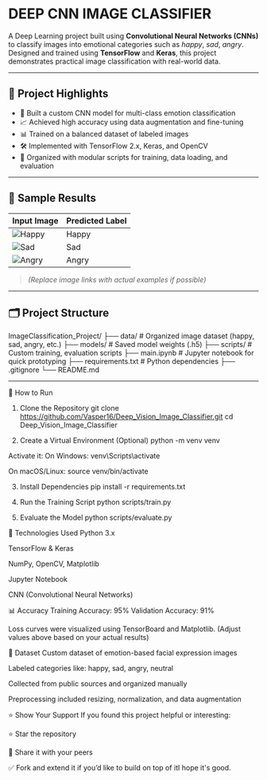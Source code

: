 #  DEEP CNN IMAGE CLASSIFIER

A Deep Learning project built using **Convolutional Neural Networks (CNNs)** to classify images into emotional categories such as *happy*, *sad*, *angry*. Designed and trained using **TensorFlow** and **Keras**, this project demonstrates practical image classification with real-world data.

---

## 📌 Project Highlights

- 🧠 Built a custom CNN model for multi-class emotion classification  
- 📈 Achieved high accuracy using data augmentation and fine-tuning  
- 📊 Trained on a balanced dataset of labeled images  
- 🛠️ Implemented with TensorFlow 2.x, Keras, and OpenCV  
- 📁 Organized with modular scripts for training, data loading, and evaluation  

---

## 🧪 Sample Results

| Input Image | Predicted Label |
|-------------|------------------|
| ![Happy](./data/happy/example1.jpg) | Happy |
| ![Sad](./data/sad/example2.jpg) | Sad |
| ![Angry](./data/angry/example3.jpg) | Angry |

> *(Replace image links with actual examples if possible)*

---

## 🗂️ Project Structure

ImageClassification_Project/
├── data/ # Organized image dataset (happy, sad, angry, etc.)
├── models/ # Saved model weights (.h5)
├── scripts/ # Custom training, evaluation scripts
├── main.ipynb # Jupyter notebook for quick prototyping
├── requirements.txt # Python dependencies
├── .gitignore
└── README.md


---

🚀 How to Run
1. Clone the Repository
git clone https://github.com/Vasper16/Deep_Vision_Image_Classifier.git
cd Deep_Vision_Image_Classifier

2. Create a Virtual Environment (Optional)
python -m venv venv

Activate it:
On Windows:
venv\Scripts\activate

On macOS/Linux:
source venv/bin/activate

3. Install Dependencies
pip install -r requirements.txt

4. Run the Training Script
python scripts/train.py

5. Evaluate the Model
python scripts/evaluate.py

🧰 Technologies Used
Python 3.x

TensorFlow & Keras

NumPy, OpenCV, Matplotlib

Jupyter Notebook

CNN (Convolutional Neural Networks)

📊 Accuracy
Training Accuracy: 95%
Validation Accuracy: 91%

Loss curves were visualized using TensorBoard and Matplotlib.
(Adjust values above based on your actual results)

📁 Dataset
Custom dataset of emotion-based facial expression images

Labeled categories like: happy, sad, angry, neutral

Collected from public sources and organized manually

Preprocessing included resizing, normalization, and data augmentation

⭐️ Show Your Support
If you found this project helpful or interesting:

⭐ Star the repository

📢 Share it with your peers

✅ Fork and extend it if you’d like to build on top of itI hope it's good.



